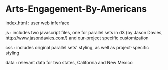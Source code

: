 # Arts-Engagement-By-Americans

index.html : user web inferface

js : includes two javascript files, one for parallel sets in d3 (by Jason Davies, http://www.jasondavies.com/) and our-project specific customization

css : includes original parallel sets' styling, as well as project-specific styling

data : relevant data for two states, California and New Mexico

